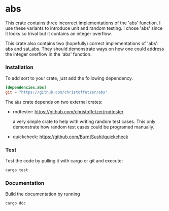 abs
===

This crate contains three incorrect implementations of the 
'abs' function. I use these variants to introduce unit and random
testing. I chose 'abs' since it looks so trival but it contains 
an integer overflow.

This crate also contains two (hopefully) correct implementations of
'abs': abs and sat_abs. They should demonstrate ways on how one
could address the integer overflow in the 'abs' function.


### Installation

To add sort to your crate, just add the following
dependency.

```toml
[dependencies.abs]
git = "https://github.com/christoffetzer/abs"
```

The `abs` crate depends on two external crates:

- rndtester: https://github.com/christoffetzer/rndtester

	a very simple crate to help with writing
	random test cases. This only demonstrate how random
	test cases could be programed manually. 

- quickcheck: https://github.com/BurntSushi/quickcheck

### Test

Test the code by pulling it with cargo or git and execute:

```sh
cargo test
```

### Documentation

Build the documentation by running

```sh
cargo doc
```
